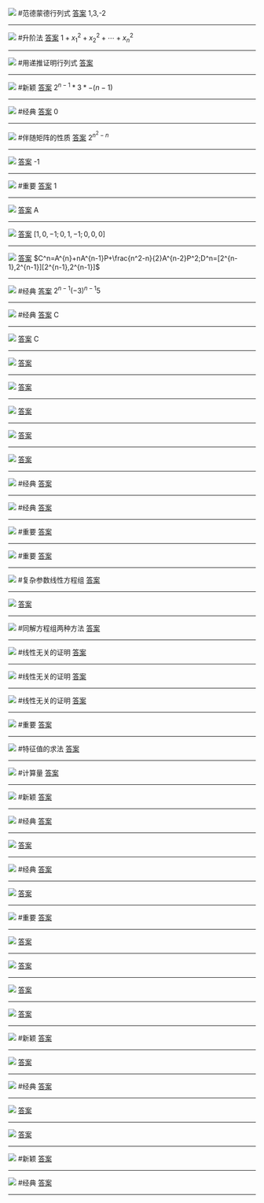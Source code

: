 ![](附件/Pasted%20image%2020221010095443.png)
#范德蒙德行列式
[答案](线代/答案.md#^tygd5d)  1,3,-2

---
![](附件/Pasted%20image%2020221010100509.png)
#升阶法
[答案](线代/答案.md#^qc8y1b) $1+x_1^2+x_2^2+\cdots+x_n^2$

---
![](附件/Pasted%20image%2020221010101702.png)
#用递推证明行列式
[答案](线代/答案.md#^1ma2ge)

---
![](附件/Pasted%20image%2020221010101919.png)
#新颖
[答案](线代/答案.md#^gw4e5e)  $2^{n-1}*3*-(n-1)$

---
![](附件/Pasted%20image%2020221010102116.png)
#经典
[答案](线代/答案.md#^29ii2l) 0

---
![](附件/Pasted%20image%2020221010102341.png)
#伴随矩阵的性质
[答案](线代/答案.md#^pl3qeo) $2^{n^{2}-n}$

---
![](附件/Pasted%20image%2020221010112240.png)
[答案](线代/答案.md#^gjoy70) -1

---
![](附件/Pasted%20image%2020221010112320.png)
#重要
[答案](线代/答案.md#^9dn2xf) 1

---
![](附件/Pasted%20image%2020221011141640.png)
[答案](线代/答案.md#^psle7u) A

---
![](附件/Pasted%20image%2020221011141815.png)
[答案](线代/答案.md#^is2l89) $[1,0,-1;0,1,-1;0,0,0]$

---
![](附件/Pasted%20image%2020221011142236.png)
[答案](线代/答案.md#^efpsjt) $C^n=A^{n}+nA^{n-1}P+\frac{n^2-n}{2}A^{n-2}P^2;D^n=[2^{n-1},2^{n-1}][2^{n-1},2^{n-1}]$

---
![](附件/Pasted%20image%2020221011142633.png)
#经典 
[答案](线代/答案.md#^2e9ja9) $2^{n-1} (-3)^{n-1} 5$

---
![](附件/Pasted%20image%2020221011142851.png)
#经典 
[答案](线代/答案.md#^gttqjw) C

---
![](附件/Pasted%20image%2020221011143111.png)
[答案](线代/答案.md#^efaj9j) C

---
![](附件/Pasted%20image%2020221011143302.png)
[答案](线代/答案.md#^cztw3n) 

---
![](附件/Pasted%20image%2020221011143539.png)
[答案](线代/答案.md#^mrti2o)

---
![](附件/Pasted%20image%2020221011144023.png)
[答案](线代/答案.md#^l0uzls)

---
![](附件/Pasted%20image%2020221011144327.png)
[答案](线代/答案.md#^rfxlma)

---
![](附件/Pasted%20image%2020221011145118.png)
[答案](线代/答案.md#^r46tua)

---
![](附件/Pasted%20image%2020221011145230.png)
#经典 
[答案](线代/答案.md#^4szxa4)

---
![](附件/Pasted%20image%2020221011145618.png)
#经典 
[答案](线代/答案.md#^e7q1cz)

---
![](附件/Pasted%20image%2020221011145958.png)
#重要 
[答案](线代/答案.md#^g0xh7q)

---
![](附件/Pasted%20image%2020221011151112.png)
#重要 
[答案](线代/答案.md#^nrmp8x)

---
![](附件/Pasted%20image%2020221012170839.png)
#复杂参数线性方程组
[答案](线代/答案.md#^7jtqqn)

---
![](附件/Pasted%20image%2020221012171556.png)
[答案](线代/答案.md#^623xfm)

---
![](附件/Pasted%20image%2020221012171844.png)
#同解方程组两种方法
[答案](线代/答案.md#^3w6osn)

---
![](附件/Pasted%20image%2020221012172618.png)
#线性无关的证明
[答案](线代/答案.md#^yazceg)

---
![](附件/Pasted%20image%2020221012173327.png)
#线性无关的证明 
[答案](线代/答案.md#^qpika2)

---
![](附件/Pasted%20image%2020221012173858.png)
#线性无关的证明 
[答案](线代/答案.md#^ozj0lt)

---
![](附件/Pasted%20image%2020221012174034.png)
#重要 
[答案](线代/答案.md#^pfbywx)

---
![](附件/Pasted%20image%2020221012190856.png)
#特征值的求法
[答案](线代/答案.md#^drjrki)

---
![](附件/Pasted%20image%2020221012193519.png)
#计算量
[答案](线代/答案.md#^wipz3u)

---
![](附件/Pasted%20image%2020221012193715.png)
#新颖 
[答案](线代/答案.md#^f7qxn4)

---
![](附件/Pasted%20image%2020221013154913.png)
#经典 
[答案](线代/答案.md#^f6j3jf)

---
![](附件/Pasted%20image%2020221013163318.png)
[答案](线代/答案.md#^u1xzac)

---
![](附件/Pasted%20image%2020221013163933.png)
#经典 
[答案](线代/答案.md#^81t6bv)

---
![](附件/Pasted%20image%2020221013164310.png)
[答案](线代/答案.md#^gcvyeg)

---
![](附件/Pasted%20image%2020221013164704.png)
#重要 
[答案](线代/答案.md#^dinnkb)

---
![](附件/Pasted%20image%2020221013165539.png)
[答案](线代/答案.md#^y254o0)

---
![](附件/Pasted%20image%2020221013165723.png)
[答案](线代/答案.md#^7vbyvu)

---
![](附件/Pasted%20image%2020221013165955.png)
[答案](线代/答案.md#^qx4coq)

---
![](附件/Pasted%20image%2020221014164709.png)
[答案](线代/答案.md#^3akq45)

---
![](附件/Pasted%20image%2020221014165916.png)
#新颖 
[答案](线代/答案.md#^j8usih)

---
![](附件/Pasted%20image%2020221014170414.png)
[答案](线代/答案.md#^5tshrp)

---
![](附件/Pasted%20image%2020221014170943.png)
#经典 
[答案](线代/答案.md#^bnjt11)

---
![](附件/Pasted%20image%2020221014171437.png)
[答案](线代/答案.md#^amezr6)

---
![](附件/Pasted%20image%2020221014171810.png)
[答案](线代/答案.md#^tyjelr)

---
![](附件/Pasted%20image%2020221014172036.png)
#新颖 
[答案](线代/答案.md#^2up4tp)

---
![](附件/Pasted%20image%2020221014172404.png)
#经典 
[答案](线代/答案.md#^oi5x66)

---
